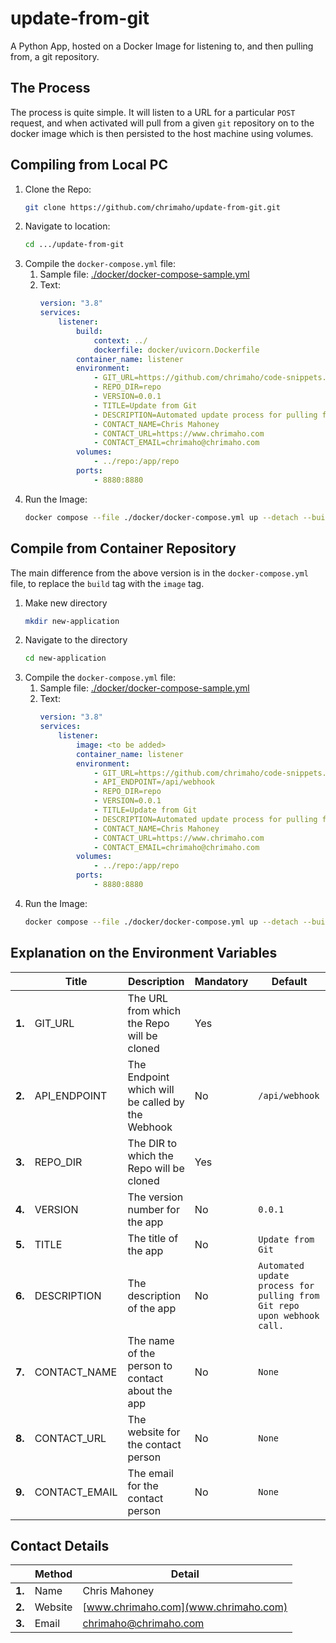 # update-from-git
A Python App, hosted on a Docker Image for listening to, and then pulling from, a git repository.

## The Process

The process is quite simple. It will listen to a URL for a particular `POST` request, and when activated will pull from a given `git` repository on to the docker image which is then persisted to the host machine using volumes.

## Compiling from Local PC

1. Clone the Repo:
    ```bash
    git clone https://github.com/chrimaho/update-from-git.git
    ```
1. Navigate to location:
    ```bash
    cd .../update-from-git
    ```
2. Compile the `docker-compose.yml` file:
   1. Sample file: [./docker/docker-compose-sample.yml](./docker/docker-compose-sample.yml)
   2. Text:
        ```yml
        version: "3.8"
        services:
            listener:
                build: 
                    context: ../
                    dockerfile: docker/uvicorn.Dockerfile
                container_name: listener
                environment:
                    - GIT_URL=https://github.com/chrimaho/code-snippets.git
                    - REPO_DIR=repo
                    - VERSION=0.0.1
                    - TITLE=Update from Git
                    - DESCRIPTION=Automated update process for pulling from Git repo upon webhook call.
                    - CONTACT_NAME=Chris Mahoney
                    - CONTACT_URL=https://www.chrimaho.com
                    - CONTACT_EMAIL=chrimaho@chrimaho.com
                volumes:
                    - ../repo:/app/repo
                ports:
                    - 8880:8880
        ```
3. Run the Image:
    ```bash
    docker compose --file ./docker/docker-compose.yml up --detach --build --force-recreate
    ```

## Compile from Container Repository

The main difference from the above version is in the `docker-compose.yml` file, to replace the `build` tag with the `image` tag.

1. Make new directory
    ```bash
    mkdir new-application
    ```
1. Navigate to the directory
    ```bash
    cd new-application
    ```
2. Compile the `docker-compose.yml` file:
   1. Sample file: [./docker/docker-compose-sample.yml](./docker/docker-compose-sample.yml)
   2. Text:
        ```yml
        version: "3.8"
        services:
            listener:
                image: <to be added>
                container_name: listener
                environment:
                    - GIT_URL=https://github.com/chrimaho/code-snippets.git
                    - API_ENDPOINT=/api/webhook
                    - REPO_DIR=repo
                    - VERSION=0.0.1
                    - TITLE=Update from Git
                    - DESCRIPTION=Automated update process for pulling from Git repo upon webhook call.
                    - CONTACT_NAME=Chris Mahoney
                    - CONTACT_URL=https://www.chrimaho.com
                    - CONTACT_EMAIL=chrimaho@chrimaho.com
                volumes:
                    - ../repo:/app/repo
                ports:
                    - 8880:8880
        ```
3. Run the Image:
    ```bash
    docker compose --file ./docker/docker-compose.yml up --detach --build --force-recreate
    ```

## Explanation on the Environment Variables

|        | Title         | Description                                      | Mandatory | Default                                                                 |
|--------|---------------|--------------------------------------------------|-----------|-------------------------------------------------------------------------|
| **1.** | GIT_URL       | The URL from which the Repo will be cloned       | Yes       |                                                                         |
| **2.** | API_ENDPOINT  | The Endpoint which will be called by the Webhook | No        | `/api/webhook`                                                          |
| **3.** | REPO_DIR      | The DIR to which the Repo will be cloned         | Yes       |                                                                         |
| **4.** | VERSION       | The version number for the app                   | No        | `0.0.1`                                                                 |
| **5.** | TITLE         | The title of the app                             | No        | `Update from Git`                                                       |
| **6.** | DESCRIPTION   | The description of the app                       | No        | `Automated update process for pulling from Git repo upon webhook call.` |
| **7.** | CONTACT_NAME  | The name of the person to contact about the app  | No        | `None`                                                                  |
| **8.** | CONTACT_URL   | The website for the contact person               | No        | `None`                                                                  |
| **9.** | CONTACT_EMAIL | The email for the contact person                 | No        | `None`                                                                  |

## Contact Details

|        | Method  | Detail                                                |
|--------|---------|-------------------------------------------------------|
| **1.** | Name    | Chris Mahoney                                         |
| **2.** | Website | [www.chrimaho.com](www.chrimaho.com)                  |
| **3.** | Email   | [chrimaho@chrimaho.com](mailto:chrimaho@chrimaho.com) |
